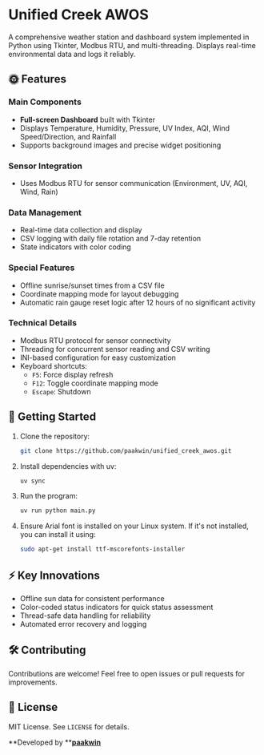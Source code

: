 # Unified Creek AWOS

A comprehensive weather station and dashboard system implemented in Python using Tkinter, Modbus RTU, and multi-threading. Displays real-time environmental data and logs it reliably.

## 🌞 Features

### Main Components

- **Full-screen Dashboard** built with Tkinter
- Displays Temperature, Humidity, Pressure, UV Index, AQI, Wind Speed/Direction, and Rainfall
- Supports background images and precise widget positioning

### Sensor Integration

- Uses Modbus RTU for sensor communication (Environment, UV, AQI, Wind, Rain)

### Data Management

- Real-time data collection and display
- CSV logging with daily file rotation and 7-day retention
- State indicators with color coding

### Special Features

- Offline sunrise/sunset times from a CSV file
- Coordinate mapping mode for layout debugging
- Automatic rain gauge reset logic after 12 hours of no significant activity

### Technical Details

- Modbus RTU protocol for sensor connectivity
- Threading for concurrent sensor reading and CSV writing
- INI-based configuration for easy customization
- Keyboard shortcuts:
  - `F5`: Force display refresh
  - `F12`: Toggle coordinate mapping mode
  - `Escape`: Shutdown

## 🚀 Getting Started

1. Clone the repository:
   ```bash
   git clone https://github.com/paakwin/unified_creek_awos.git
   ```
2. Install dependencies with uv:
   ```bash
   uv sync
   ```
3. Run the program:
   ```bash
   uv run python main.py
   ```
4. Ensure Arial font is installed on your Linux system. If it's not installed, you can install it using:
   ```bash
   sudo apt-get install ttf-mscorefonts-installer
   ```

## ⚡️ Key Innovations

- Offline sun data for consistent performance
- Color-coded status indicators for quick status assessment
- Thread-safe data handling for reliability
- Automated error recovery and logging

## 🛠️ Contributing

Contributions are welcome! Feel free to open issues or pull requests for improvements.

## 📄 License

MIT License. See `LICENSE` for details.

**Developed by **[**paakwin**](https://github.com/paakwin)

